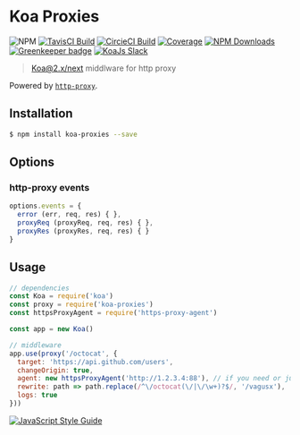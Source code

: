 # Koa Proxies

![NPM](https://img.shields.io/npm/v/koa-proxies.svg)
[![TavisCI Build](https://img.shields.io/travis/vagusX/koa-proxies.svg)](https://travis-ci.org/vagusX/koa-proxies)
[![CircieCI Build](https://img.shields.io/circleci/project/github/vagusX/koa-proxies.svg)](https://circleci.com/gh/vagusX/koa-proxies)
[![Coverage](https://img.shields.io/codecov/c/github/vagusX/koa-proxies.svg)](https://codecov.io/gh/vagusX/koa-proxies)
[![NPM Downloads](https://img.shields.io/npm/dm/localeval.svg)](https://www.npmjs.com/package/koa-proxies)
[![Greenkeeper badge](https://badges.greenkeeper.io/vagusX/koa-proxies.svg)](https://greenkeeper.io/)
<a href="https://communityinviter.com/apps/koa-js/koajs" rel="KoaJs Slack Community">![KoaJs Slack](https://img.shields.io/badge/Koa.Js-Slack%20Channel-Slack.svg?longCache=true&style=for-the-badge)</a>

> [Koa@2.x/next](https://github.com/koajs/koa) middlware for http proxy

Powered by [`http-proxy`](https://github.com/nodejitsu/node-http-proxy).

## Installation

```bash
$ npm install koa-proxies --save
```

## Options

### http-proxy events

```js
options.events = {
  error (err, req, res) { },
  proxyReq (proxyReq, req, res) { },
  proxyRes (proxyRes, req, res) { }
}
```

## Usage

```js
// dependencies
const Koa = require('koa')
const proxy = require('koa-proxies')
const httpsProxyAgent = require('https-proxy-agent')

const app = new Koa()

// middleware
app.use(proxy('/octocat', {
  target: 'https://api.github.com/users',    
  changeOrigin: true,
  agent: new httpsProxyAgent('http://1.2.3.4:88'), // if you need or just delete this line
  rewrite: path => path.replace(/^\/octocat(\/|\/\w+)?$/, '/vagusx'),
  logs: true
}))
```

[![JavaScript Style Guide](https://cdn.rawgit.com/feross/standard/master/badge.svg)](https://github.com/feross/standard)
